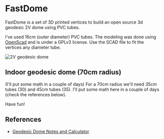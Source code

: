 # FastDome

FastDome is a set of 3D printed vertices to build an open source 3d geodesic 2V dome using PVC tubes.

I've used 16cm (outer diameter) PVC tubes. The modeling was done using [OpenScad](http://www.openscad.org/) and is under a GPLv3 license. Use the SCAD file to fit the vertices any diameter tube.

![2V geodesic dome](https://github.com/tchartersazevedo/FastDome/blob/master/pics/IMG_20171117_121519.jpg)

## Indoor geodesic dome (70cm radius)

(I'll put some math in a couple of days)
For a 70cm radius we'll need 35cm tubes (30) and 45cm tubes (35). I'll put some math here in a couple of days (check the references below).

Have fun!


## References

* [Geodesic Dome Notes and Calculator](https://simplydifferently.org/Geodesic_Dome_Notes?page=3#1V/L1%202/3%20Icosahedron%20Dome)

